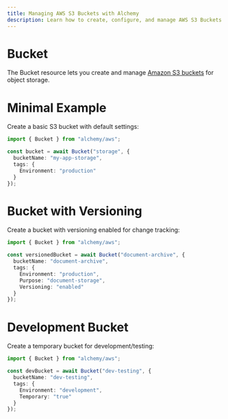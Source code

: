 ```yaml
---
title: Managing AWS S3 Buckets with Alchemy
description: Learn how to create, configure, and manage AWS S3 Buckets using Alchemy for object storage in your cloud applications.
---
```


# Bucket

The Bucket resource lets you create and manage [Amazon S3 buckets](https://docs.aws.amazon.com/AmazonS3/latest/userguide/Welcome.html) for object storage.

# Minimal Example

Create a basic S3 bucket with default settings:

```ts
import { Bucket } from "alchemy/aws";

const bucket = await Bucket("storage", {
  bucketName: "my-app-storage",
  tags: {
    Environment: "production"
  }
});
```

# Bucket with Versioning

Create a bucket with versioning enabled for change tracking:

```ts
import { Bucket } from "alchemy/aws";

const versionedBucket = await Bucket("document-archive", {
  bucketName: "document-archive",
  tags: {
    Environment: "production",
    Purpose: "document-storage",
    Versioning: "enabled"
  }
});
```

# Development Bucket

Create a temporary bucket for development/testing:

```ts
import { Bucket } from "alchemy/aws";

const devBucket = await Bucket("dev-testing", {
  bucketName: "dev-testing",
  tags: {
    Environment: "development",
    Temporary: "true"
  }
});
```